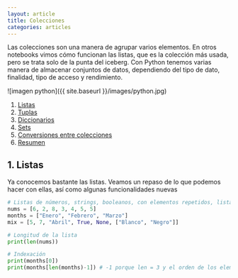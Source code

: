 ```yaml
---
layout: article
title: Colecciones
categories: articles
---
```


Las colecciones son una manera de agrupar varios elementos. En otros notebooks vimos cómo funcionan las listas, que es la colección más usada, pero se trata solo de la punta del iceberg. Con Python tenemos varias manera de almacenar conjuntos de datos, dependiendo del tipo de dato, finalidad, tipo de acceso y rendimiento.

![imagen python]({{ site.baseurl }}/images/python.jpg)

1. [Listas](#1.-Listas)
2. [Tuplas](#2.-Tuplas)
3. [Diccionarios](#3.-Diccionarios)
4. [Sets](#4.-Sets)
5. [Conversiones entre colecciones](#5.-Conversiones-entre-colecciones)
6. [Resumen](#6.-Resumen)

## 1. Listas
Ya conocemos bastante las listas. Veamos un repaso de lo que podemos hacer con ellas, así como algunas funcionalidades nuevas

```Python
# Listas de números, strings, booleanos, con elementos repetidos, listas anidadas...
nums = [6, 2, 8, 3, 4, 5, 5]
months = ["Enero", "Febrero", "Marzo"]
mix = [5, 7, "Abril", True, None, ["Blanco", "Negro"]]

# Longitud de la lista
print(len(nums))

# Indexación
print(months[0])
print(months[len(months)-1]) # -1 porque len = 3 y el orden de los elementos es [0,1,2]
```
